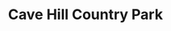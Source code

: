 ---
title: "Cave Hill Country Park"
address: "Cave Hill Country Park, Antrim Road, Belfast, Antrim, BT5 5GR"
tel: "+44 (0)28 9077 6925"
county: "Antrim"
category: "Parks"
type: "Content"
lat: "54.59572982788086"
lng: "-5.936308860778809"
---